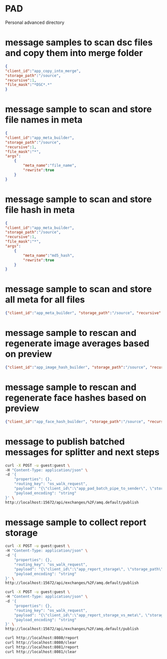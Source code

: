 # PAD
Personal advanced directory

# message samples to scan dsc files and copy them into merge folder
```json
{
"client_id":"app_copy_into_merge",
"storage_path":"/source",
"recursive":1,
"file_mask":"*DSC*.*"
}
```

# message sample to scan and store file names in meta

```json
{
"client_id":"app_meta_builder",
"storage_path":"/source",
"recursive":1,
"file_mask":"*",
"args":
    {
        "meta_name":"file_name",
        "rewrite":true
    }
}
```

# message sample to scan and store file hash in meta

```json
{
"client_id":"app_meta_builder",
"storage_path":"/source",
"recursive":1,
"file_mask":"*",
"args":
    {
        "meta_name":"md5_hash",
        "rewrite":true
    }
}
```

# message sample to scan and store all meta for all files
```json
{"client_id":"app_meta_builder", "storage_path":"/source", "recursive":1, "file_mask":"*"}
```

# message sample to rescan and regenerate image averages based on preview
```json
{"client_id":"app_image_hash_builder", "storage_path":"/source", "recursive":1, "file_mask":"*"}
```

# message sample to rescan and regenerate face hashes based on preview
```json
{"client_id":"app_face_hash_builder", "storage_path":"/source", "recursive":1, "file_mask":"*"}
```

# message to publish batched messages for splitter and next steps
```bash
curl -X POST -u guest:guest \
-H "Content-Type: application/json" \
-d '{
    "properties": {},
    "routing_key": "os_walk_request",
    "payload": "{\"client_id\":\"app_pad_batch_pipe_to_sender\", \"storage_path\":\"/source\", \"recursive\":1, \"file_mask\":\"*\"}",
    "payload_encoding": "string"
}' \
http://localhost:15672/api/exchanges/%2F/amq.default/publish
```


# message sample to collect report storage
```bash
curl -X POST -u guest:guest \
-H "Content-Type: application/json" \
-d '{
    "properties": {},
    "routing_key": "os_walk_request",
    "payload": "{\"client_id\":\"app_report_storage\", \"storage_path\":\"/source\", \"recursive\":1, \"file_mask\":\"*\"}",
    "payload_encoding": "string"
}' \
http://localhost:15672/api/exchanges/%2F/amq.default/publish

curl -X POST -u guest:guest \
-H "Content-Type: application/json" \
-d '{
    "properties": {},
    "routing_key": "os_walk_request",
    "payload": "{\"client_id\":\"app_report_storage_vs_meta\", \"storage_path\":\"/source\", \"recursive\":1, \"file_mask\":\"*\"}",
    "payload_encoding": "string"
}' \
http://localhost:15672/api/exchanges/%2F/amq.default/publish
```
```bash
curl http://localhost:8080/report
curl http://localhost:8080/clear
curl http://localhost:8081/report
curl http://localhost:8081/clear
```

